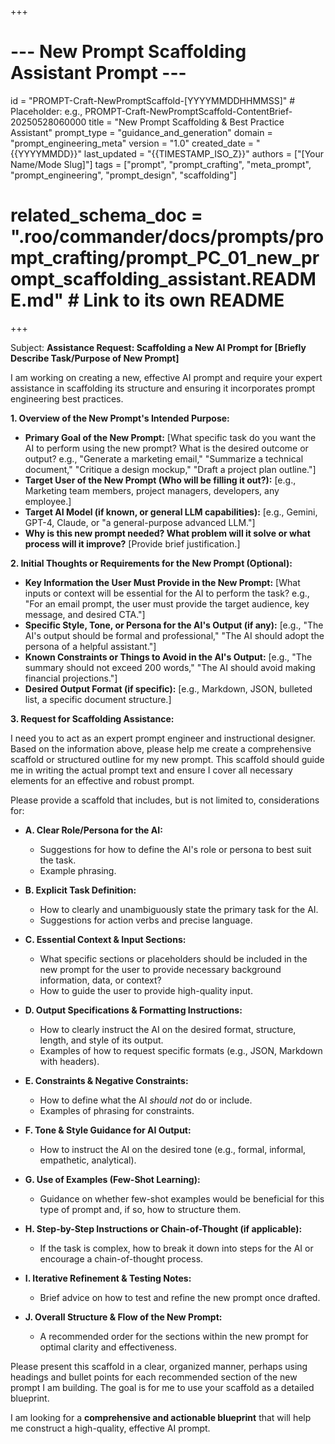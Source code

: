 +++
# --- New Prompt Scaffolding Assistant Prompt ---
id = "PROMPT-Craft-NewPromptScaffold-[YYYYMMDDHHMMSS]" # Placeholder: e.g., PROMPT-Craft-NewPromptScaffold-ContentBrief-20250528060000
title = "New Prompt Scaffolding & Best Practice Assistant"
prompt_type = "guidance_and_generation"
domain = "prompt_engineering_meta"
version = "1.0"
created_date = "{{YYYYMMDD}}"
last_updated = "{{TIMESTAMP_ISO_Z}}"
authors = ["[Your Name/Mode Slug]"]
tags = ["prompt", "prompt_crafting", "meta_prompt", "prompt_engineering", "prompt_design", "scaffolding"]
# related_schema_doc = ".roo/commander/docs/prompts/prompt_crafting/prompt_PC_01_new_prompt_scaffolding_assistant.README.md" # Link to its own README
+++

Subject: **Assistance Request: Scaffolding a New AI Prompt for [Briefly Describe Task/Purpose of New Prompt]**

I am working on creating a new, effective AI prompt and require your expert assistance in scaffolding its structure and ensuring it incorporates prompt engineering best practices.

**1. Overview of the New Prompt's Intended Purpose:**
   *   **Primary Goal of the New Prompt:** [What specific task do you want the AI to perform using the new prompt? What is the desired outcome or output? e.g., "Generate a marketing email," "Summarize a technical document," "Critique a design mockup," "Draft a project plan outline."]
   *   **Target User of the New Prompt (Who will be filling it out?):** [e.g., Marketing team members, project managers, developers, any employee.]
   *   **Target AI Model (if known, or general LLM capabilities):** [e.g., Gemini, GPT-4, Claude, or "a general-purpose advanced LLM."]
   *   **Why is this new prompt needed? What problem will it solve or what process will it improve?** [Provide brief justification.]

**2. Initial Thoughts or Requirements for the New Prompt (Optional):**
   *   **Key Information the User Must Provide in the New Prompt:** [What inputs or context will be essential for the AI to perform the task? e.g., "For an email prompt, the user must provide the target audience, key message, and desired CTA."]
   *   **Specific Style, Tone, or Persona for the AI's Output (if any):** [e.g., "The AI's output should be formal and professional," "The AI should adopt the persona of a helpful assistant."]
   *   **Known Constraints or Things to Avoid in the AI's Output:** [e.g., "The summary should not exceed 200 words," "The AI should avoid making financial projections."]
   *   **Desired Output Format (if specific):** [e.g., Markdown, JSON, bulleted list, a specific document structure.]

**3. Request for Scaffolding Assistance:**

I need you to act as an expert prompt engineer and instructional designer. Based on the information above, please help me create a comprehensive scaffold or structured outline for my new prompt. This scaffold should guide me in writing the actual prompt text and ensure I cover all necessary elements for an effective and robust prompt.

Please provide a scaffold that includes, but is not limited to, considerations for:

*   **A. Clear Role/Persona for the AI:**
    *   Suggestions for how to define the AI's role or persona to best suit the task.
    *   Example phrasing.

*   **B. Explicit Task Definition:**
    *   How to clearly and unambiguously state the primary task for the AI.
    *   Suggestions for action verbs and precise language.

*   **C. Essential Context & Input Sections:**
    *   What specific sections or placeholders should be included in the new prompt for the user to provide necessary background information, data, or context?
    *   How to guide the user to provide high-quality input.

*   **D. Output Specifications & Formatting Instructions:**
    *   How to clearly instruct the AI on the desired format, structure, length, and style of its output.
    *   Examples of how to request specific formats (e.g., JSON, Markdown with headers).

*   **E. Constraints & Negative Constraints:**
    *   How to define what the AI *should not* do or include.
    *   Examples of phrasing for constraints.

*   **F. Tone & Style Guidance for AI Output:**
    *   How to instruct the AI on the desired tone (e.g., formal, informal, empathetic, analytical).

*   **G. Use of Examples (Few-Shot Learning):**
    *   Guidance on whether few-shot examples would be beneficial for this type of prompt and, if so, how to structure them.

*   **H. Step-by-Step Instructions or Chain-of-Thought (if applicable):**
    *   If the task is complex, how to break it down into steps for the AI or encourage a chain-of-thought process.

*   **I. Iterative Refinement & Testing Notes:**
    *   Brief advice on how to test and refine the new prompt once drafted.

*   **J. Overall Structure & Flow of the New Prompt:**
    *   A recommended order for the sections within the new prompt for optimal clarity and effectiveness.

Please present this scaffold in a clear, organized manner, perhaps using headings and bullet points for each recommended section of the new prompt I am building. The goal is for me to use your scaffold as a detailed blueprint.

I am looking for a **comprehensive and actionable blueprint** that will help me construct a high-quality, effective AI prompt.